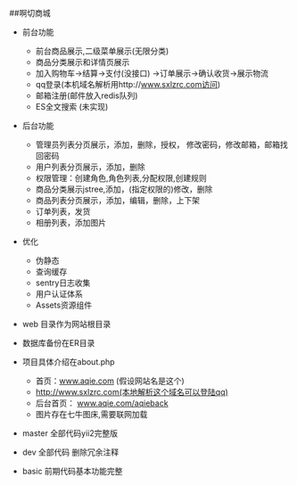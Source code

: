 ##啊切商城

- 前台功能
    * 前台商品展示,二级菜单展示(无限分类)
    * 商品分类展示和详情页展示
    * 加入购物车->结算->支付(没接口)
        ->订单展示->确认收货->展示物流
    * qq登录(本机域名解析用http://www.sxlzrc.com访问)
    * 邮箱注册(邮件放入redis队列)
    * ES全文搜索 (未实现)
- 后台功能
    * 管理员列表分页展示，添加，删除，授权，
       修改密码，修改邮箱，邮箱找回密码
    * 用户列表分页展示，添加，删除
    * 权限管理：创建角色,角色列表,分配权限,创建规则
    * 商品分类展示jstree,添加，(指定权限的)修改，删除
    * 商品列表分页展示，添加，编辑，删除，上下架
    * 订单列表，发货
    * 相册列表，添加图片
-   优化
    * 伪静态
    * 查询缓存
    * sentry日志收集
    * 用户认证体系
    * Assets资源组件
    
- web 目录作为网站根目录
- 数据库备份在ER目录
- 项目具体介绍在about.php 
    * 首页：www.aqie.com (假设网站名是这个) 
    * http://www.sxlzrc.com(本地解析这个域名可以登陆qq)
    * 后台首页： www.aqie.com/aqieback   
    * 图片存在七牛图床,需要联网加载
- master 全部代码yii2完整版
- dev    全部代码 删除冗余注释
- basic  前期代码基本功能完整



